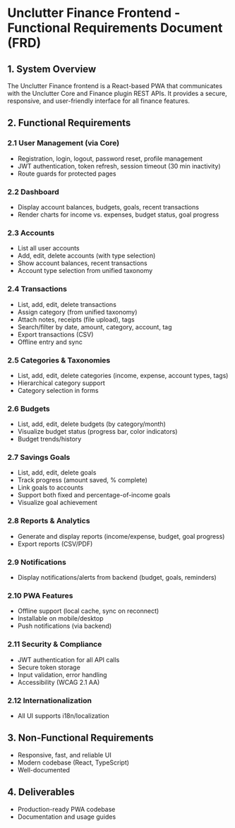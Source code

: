 # Unclutter Finance Frontend - Functional Requirements Document (FRD)

## 1. System Overview
The Unclutter Finance frontend is a React-based PWA that communicates with the Unclutter Core and Finance plugin REST APIs. It provides a secure, responsive, and user-friendly interface for all finance features.

## 2. Functional Requirements
### 2.1 User Management (via Core)
- Registration, login, logout, password reset, profile management
- JWT authentication, token refresh, session timeout (30 min inactivity)
- Route guards for protected pages

### 2.2 Dashboard
- Display account balances, budgets, goals, recent transactions
- Render charts for income vs. expenses, budget status, goal progress

### 2.3 Accounts
- List all user accounts
- Add, edit, delete accounts (with type selection)
- Show account balances, recent transactions
- Account type selection from unified taxonomy

### 2.4 Transactions
- List, add, edit, delete transactions
- Assign category (from unified taxonomy)
- Attach notes, receipts (file upload), tags
- Search/filter by date, amount, category, account, tag
- Export transactions (CSV)
- Offline entry and sync

### 2.5 Categories & Taxonomies
- List, add, edit, delete categories (income, expense, account types, tags)
- Hierarchical category support
- Category selection in forms

### 2.6 Budgets
- List, add, edit, delete budgets (by category/month)
- Visualize budget status (progress bar, color indicators)
- Budget trends/history

### 2.7 Savings Goals
- List, add, edit, delete goals
- Track progress (amount saved, % complete)
- Link goals to accounts
- Support both fixed and percentage-of-income goals
- Visualize goal achievement

### 2.8 Reports & Analytics
- Generate and display reports (income/expense, budget, goal progress)
- Export reports (CSV/PDF)

### 2.9 Notifications
- Display notifications/alerts from backend (budget, goals, reminders)

### 2.10 PWA Features
- Offline support (local cache, sync on reconnect)
- Installable on mobile/desktop
- Push notifications (via backend)

### 2.11 Security & Compliance
- JWT authentication for all API calls
- Secure token storage
- Input validation, error handling
- Accessibility (WCAG 2.1 AA)

### 2.12 Internationalization
- All UI supports i18n/localization

## 3. Non-Functional Requirements
- Responsive, fast, and reliable UI
- Modern codebase (React, TypeScript)
- Well-documented

## 4. Deliverables
- Production-ready PWA codebase
- Documentation and usage guides
